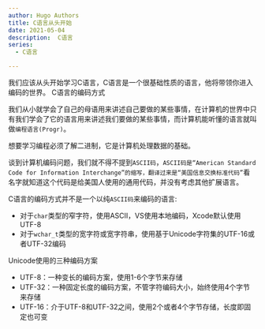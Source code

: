 ```yaml
---
author: Hugo Authors
title: C语言从头开始
date: 2021-05-04
description:  C语言
series:
  - C语言

---
```


我们应该从头开始学习C语言，C语言是一个很基础性质的语言，他将带领你进入编码的世界。
C语言的编码方式

<!--more-->

我们从小就学会了自己的母语用来讲述自己要做的某些事情，在计算机的世界中只有我们学会了它的语言用来讲述我们要做的某些事情，而计算机能听懂的语言就叫做`编程语言(Progr)`。

想要学习编程必须了解二进制，它是计算机处理数据的基础。

谈到计算机编码问题，我们就不得不提到`ASCII码`，`ASCII码是“American Standard Code for Information Interchange”的缩写，翻译过来是“美国信息交换标准代码”`看名字就知道这个代码是给美国人使用的通用代码，并没有考虑其他扩展语言。

C语言的编码方式并不是一个以纯`ASCII码`来编码的语言:
 - 对于`char`类型的窄字符，使用ASCII，VS使用本地编码，Xcode默认使用UTF-8
 - 对于`wchar_t`类型的宽字符或宽字符串，使用基于Unicode字符集的UTF-16或者UTF-32编码

Unicode使用的三种编码方案
 - UTF-8：一种变长的编码方案，使用1-6个字节来存储
 - UTF-32：一种固定长度的编码方案，不管字符编码大小，始终使用4个字节来存储
 - UTF-16：介于UTF-8和UTF-32之间，使用2个或者4个字节存储，长度即固定也可变